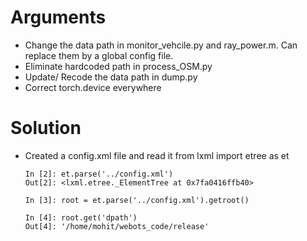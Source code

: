 # Arguments
*   Change the data path in monitor\_vehcile.py and ray\_power.m. Can replace them by a global config file.
*   Eliminate hardcoded path in process\_OSM.py
*   Update/ Recode the data path in dump.py
*   Correct torch.device everywhere

# Solution
*   Created a config.xml file and read it 
        from lxml import etree as et

        In [2]: et.parse('../config.xml')
        Out[2]: <lxml.etree._ElementTree at 0x7fa0416ffb40>

        In [3]: root = et.parse('../config.xml').getroot()

        In [4]: root.get('dpath')
        Out[4]: '/home/mohit/webots_code/release'
